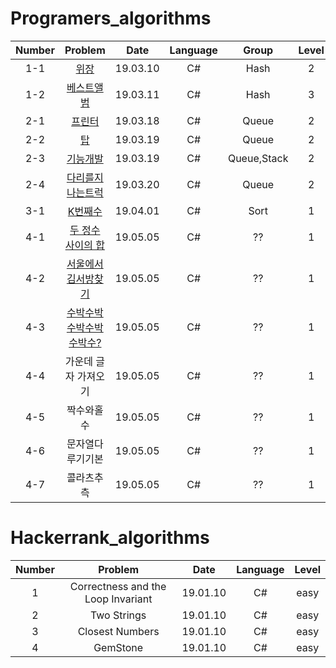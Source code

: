 # Programers_algorithms

| Number | Problem | Date | Language | Group | Level | Time |
|:------:|:------:|:------:|:------:|:------:|:------:|:------:| 
|  1-1  |  [위장](https://github.com/wkdeo12/algorithm/blob/master/%EC%95%8C%EA%B3%A0%EB%A6%AC%EC%A6%98/programers/01_%EC%9C%84%EC%9E%A5.cs)           |19.03.10|  C#  |Hash| 2 | - |
|  1-2  |  [베스트앨범](https://github.com/wkdeo12/algorithm/blob/master/%EC%95%8C%EA%B3%A0%EB%A6%AC%EC%A6%98/programers/02_BestAlbum.cs)     |19.03.11|  C#  |Hash| 3 | - |
|  2-1  |  [프린터](https://github.com/wkdeo12/algorithm/blob/master/%EC%95%8C%EA%B3%A0%EB%A6%AC%EC%A6%98/programers/03_프린터.cs)     |19.03.18|  C#  |Queue| 2 | 4h |
|  2-2  |  [탑](https://github.com/wkdeo12/algorithm/blob/master/%EC%95%8C%EA%B3%A0%EB%A6%AC%EC%A6%98/programers/04_탑.cs)     |19.03.19|  C#  |Queue| 2 | 2h |
|  2-3  |  [기능개발](https://github.com/wkdeo12/algorithm/blob/master/%EC%95%8C%EA%B3%A0%EB%A6%AC%EC%A6%98/programers/05_기능개발.cs)     |19.03.19|  C#  |Queue,Stack| 2 | 3h |
|  2-4  |  [다리를지나는트럭](https://github.com/wkdeo12/algorithm/blob/master/%EC%95%8C%EA%B3%A0%EB%A6%AC%EC%A6%98/programers/06_다리를지나는트럭.cs)     |19.03.20|  C#  |Queue| 2 | 4h |
|  3-1  |  [K번째수](https://github.com/wkdeo12/algorithm/blob/master/%EC%95%8C%EA%B3%A0%EB%A6%AC%EC%A6%98/programers/07_K번째수.cs)     |19.04.01|  C#  |Sort| 1 | 1h |
|  4-1  |  [두 정수 사이의 합](https://github.com/wkdeo12/algorithm/blob/master/%EC%95%8C%EA%B3%A0%EB%A6%AC%EC%A6%98/programers/08_%EB%91%90%20%EC%A0%95%EC%88%98%20%EC%82%AC%EC%9D%B4%EC%9D%98%20%ED%95%A9.cs)     |19.05.05|  C#  |??| 1 | 7m |
|  4-2  |  [서울에서 김서방찾기](https://github.com/wkdeo12/algorithm/blob/master/%EC%95%8C%EA%B3%A0%EB%A6%AC%EC%A6%98/programers/09_%EC%84%9C%EC%9A%B8%EC%97%90%EC%84%9C%EA%B9%80%EC%84%9C%EB%B0%A9%EC%B0%BE%EA%B8%B0)     |19.05.05|  C#  |??| 1 | 4m |
|  4-3  |  [수박수박수박수박수박수?](https://github.com/wkdeo12/algorithm/blob/master/%EC%95%8C%EA%B3%A0%EB%A6%AC%EC%A6%98/programers/09_수박수박수박수박수박수?.cs) |19.05.05|  C#  |??| 1 | 3m |
|  4-4  | 가운데 글자 가져오기       |19.05.05|  C#  |??| 1 | 3m |
| 4-5   | 짝수와홀수      |19.05.05 |  C#  |??| 1 | 1m |
| 4-6   | 문자열다루기기본      |19.05.05 |  C#  |??| 1 | 10m |
| 4-7   | 콜라츠추측      |19.05.05 |  C#  |??| 1 | 16m |








# Hackerrank_algorithms

| Number | Problem | Date | Language | Level |
|:------:|:------:|:------:|:------:|:------:|
|  1  | Correctness and the Loop Invariant|19.01.10|  C#  | easy |
|  2  | Two Strings|19.01.10|  C#  | easy |
|  3  | Closest Numbers|19.01.10|  C#  | easy |
|  4  | GemStone|19.01.10|  C#  | easy |
